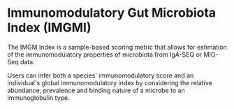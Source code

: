 # Immunomodulatory Gut Microbiota Index (IMGMI)

The IMGM Index is a sample-based scoring metric that allows for estimation of the immunomodulatory properties of microbiota from IgA-SEQ or MIG-Seq data.

Users can infer both a species' immunomodulatory score and an individual's global immunomodulatory index by considering the relative abundance, prevalence and binding nature of a microbe to an immunoglobulin 
type.




